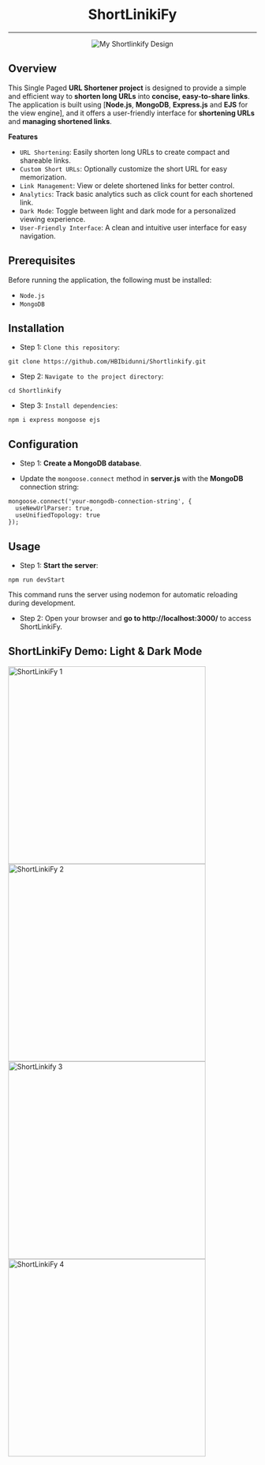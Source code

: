<div align="center"><h1>ShortLinikiFy</h1></div>

------------------------

<div align="center">
<img src="https://i.imgur.com/0iXMDac.jpg" alt="My Shortlinkify Design">
</div>

## __Overview__

This Single Paged __URL Shortener project__ is designed to provide a simple and efficient way to __shorten long URLs__ into __concise, easy-to-share links__. 
The application is built using [__Node.js__, __MongoDB__, __Express.js__ and __EJS__ for the view engine],
and it offers a user-friendly interface for __shortening URLs__ and __managing shortened links__.

__Features__
- `URL Shortening`: Easily shorten long URLs to create compact and shareable links.
- `Custom Short URLs`: Optionally customize the short URL for easy memorization.
- `Link Management`: View or delete shortened links for better control.
- `Analytics`: Track basic analytics such as click count for each shortened link.
- `Dark Mode`: Toggle between light and dark mode for a personalized viewing experience.
- `User-Friendly Interface`: A clean and intuitive user interface for easy navigation.

## Prerequisites
Before running the application, the following must be installed:
- `Node.js`
- `MongoDB`

## Installation
- Step 1: `Clone this repository`:

```
git clone https://github.com/HBIbidunni/Shortlinkify.git

```
- Step 2: `Navigate to the project directory`: 

```
cd Shortlinkify

```
- Step 3: `Install dependencies`: 

```
npm i express mongoose ejs

``` 

## Configuration
- Step 1: __Create a MongoDB database__.

- Update the `mongoose.connect` method in __server.js__ with the __MongoDB__ connection string:

```
mongoose.connect('your-mongodb-connection-string', {
  useNewUrlParser: true,
  useUnifiedTopology: true
});

```

## Usage
- Step 1: __Start the server__:

```
npm run devStart

```

This command runs the server using nodemon for automatic reloading during development.

- Step 2: Open your browser and __go to http://localhost:3000/__ to access ShortLinkiFy.

## ShortLinkiFy Demo: Light & Dark Mode

<div>
  <img src="https://i.imgur.com/4F5alEe.jpg" alt="ShortLinkiFy 1" width="400" />
  <img src="https://i.imgur.com/ZUS4z6W.jpg" alt="ShortLinkiFy 2" width="400" />
</div>

<div>
  <img src="https://i.imgur.com/jsqNO0N.jpg" alt="ShortLinkify 3" width="400" />
  <img src="https://i.imgur.com/W4sUFzh.jpg" alt="ShortLinkiFy 4" width="400" />
</div>

